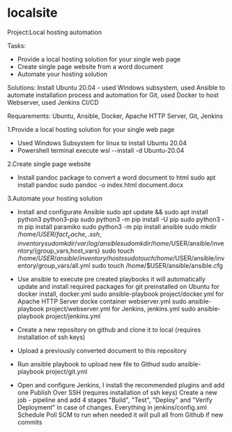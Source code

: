 # localsite
Project:Local hosting automation

Tasks:
- Provide a local hosting solution for your single web page
- Create single page website from a word document 
- Automate your hosting solution

Solutions:
Install Ubuntu 20.04 - used Windows subsystem, used Ansible to automate installation process and automation for Git, used Docker to host Webserver, used Jenkins CI/CD 

Requarements:
Ubuntu, Ansible, Docker, Apache HTTP Server, Git, Jenkins


1.Provide a local hosting solution for your single web page
  - Used Windows Subsystem for linux to install Ubuntu 20.04
  - Powershell terminal execute wsl --install -d Ubuntu-20.04

2.Create single page website
  - Install pandoc package to convert a word document to html
    sudo apt install pandoc
    sudo pandoc -o index.html document.docx

3.Automate your hosting solution
  - Install and configurate Ansible
    sudo apt update && sudo apt install python3 python3-pip
    sudo python3 -m pip install -U pip
    sudo python3 -m pip install paramiko
    sudo python3 -m pip install ansible
    sudo mkdir /home/$USER/{fact_cache,.ssh,inventory}
    sudo mkdir /var/log/ansible
    sudo mkdir /home/$USER/ansible/inventory/{group_vars,host_vars}
    sudo touch /home/$USER/ansible/inventory/hosts
    sudo touch /home/$USER/ansible/inventory/group_vars/all.yml
    sudo touch /home/$USER/ansible/ansible.cfg
  
  - Use ansible to execute pre created playbooks it will automatically update and install required packages
    for git preinstalled on Ubuntu
    for docker install, docker.yml
      sudo ansible-playbook project/docker.yml
    for Apache HTTP Server docke container webserver.yml
      sudo ansible-playbook project/webserver.yml
    for Jenkins, jenkins.yml
      sudo ansible-playbook project/jenkins.yml
  
  - Create a new repository on github and clone it to local (requires installation of ssh keys)
  - Upload a previously converted document to this repository
  - Run ansible playbook to upload new file to Githud
      sudo ansible-playbook project/git.yml
  
  - Open and configure Jenkins, I install the recommended plugins and add one Publish Over SSH (requires installation of ssh keys)
    Create a new job - pipeline and add 4 stages "Build", "Test", "Deploy" and "Verify Deployment" in case of changes. Everything in jenkins/config.xml
    Schedule Poll SCM to run when needed it will pull all from Github if new commits
        
  
  
